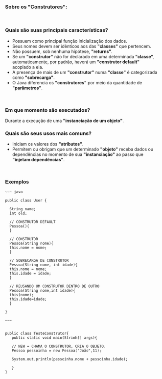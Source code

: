 ### **Sobre os "Construtores":**
 <br> 


### **Quais são suas principais características?**
* Possuem como principal função inicialização dos dados.
* Seus nomes devem ser idênticos aos das **"classes"** que pertencem.
* Não possuem, sob nenhuma hipótese, **"returns"**.
* Se um **"construtor"** não for declarado em uma determinada **"classe"**, automaticamente, por padrão, haverá um **"construtor default"** acoplado a ela.
* A presença de mais de um **"construtor"** numa **"classe"** é categorizada como **"sobrecarga"**.
* O Java diferencia os **"construtores"** por meio da quantidade de **"parâmetros"**.
<br> 

### **Em que momento são executados?**
Durante a execução de uma **"instanciação de um objeto"**.
<br> 

### **Quais são seus usos mais comuns?**
* Iniciam os valores dos **"atributos"**.
* Permitem ou obrigam que um determinado **"objeto"** receba dados ou dependências no momento de sua **"instanciação"** ao passo que **"injetam dependências"**.
<br> 

### **Exemplos**
```
~~~ java

public class User {

  String name;
  int old;
		
  // CONSTRUTOR DEFAULT
  Pessoa(){
  }
			
  // CONSTRUTOR
  Pessoa(String nome){
  this.nome = nome;
  }
	
  // SOBRECARGA DE CONSTRUTOR
  Pessoa(String nome, int idade){
  this.nome = nome;
  this.idade = idade;
  }	

  // REUSANDO UM CONSTRUTOR DENTRO DE OUTRO
  Pessoa(String nome,int idade){  
  this(nome);
  this.idade=idade;
  }

}		

~~~
```

```

public class TesteConstrutor{
   public static void main(Strinh[] args){

   // NEW = CHAMA O CONSTRUTOR, CRIA O OBJETO.
   Pessoa pessoinha = new Pessoa("João",11);

   System.out.println(pessoinha.nome + pessoinha.idade);

   }
}

```
